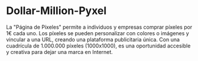 # Dollar-Million-Pyxel
La "Página de Píxeles" permite a individuos y empresas comprar píxeles por 1€ cada uno. Los píxeles se pueden personalizar con colores o imágenes y vincular a una URL, creando una plataforma publicitaria única. Con una cuadrícula de 1.000.000 píxeles (1000x1000), es una oportunidad accesible y creativa para dejar una marca en Internet.
